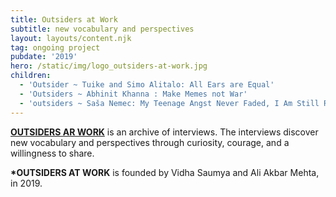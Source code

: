 ```yaml
---
title: Outsiders at Work
subtitle: new vocabulary and perspectives
layout: layouts/content.njk
tag: ongoing project
pubdate: '2019'
hero: /static/img/logo_outsiders-at-work.jpg
children:
  - 'Outsider ~ Tuike and Simo Alitalo: All Ears are Equal'
  - 'Outsiders ~ Abhinit Khanna : Make Memes not War'
  - 'outsiders ~ Saša Nemec: My Teenage Angst Never Faded, I Am Still Rebelling'
---
```

[**OUTSIDERS AR WORK**](https://outsidersatwork.wordpress.com/) is an archive of interviews. The interviews discover new vocabulary and perspectives through curiosity, courage, and a willingness to share.

**\*OUTSIDERS AT WORK** is founded by Vidha Saumya and Ali Akbar Mehta, in 2019.
